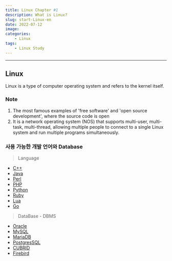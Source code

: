 ```yaml
---
title: Linux Chapter #1
description: What is Linux?
slug: start-Linux-en
date: 2022-07-12
image: 
categories:
    - Linux
tags:
    - Linux Study
---
```


---
## Linux

Linux is a type of computer operating system and refers to the kernel itself.

### Note 

1. The most famous examples of 'free software' and 'open source development', where the source code is open
2. It is a network operating system (NOS) that supports multi-user, multi-task, multi-thread, allowing multiple people to connect to a single Linux system and run multiple programs simultaneously.

### 사용 가능한 개발 언어와 Database 

> Language

* [C++](https://ko.wikipedia.org/wiki/C%2B%2B)
* [Java](https://ko.wikipedia.org/wiki/%EC%9E%90%EB%B0%94_(%ED%94%84%EB%A1%9C%EA%B7%B8%EB%9E%98%EB%B0%8D_%EC%96%B8%EC%96%B4))
* [Perl](https://en.wikipedia.org/wiki/Perl)
* [PHP](https://en.wikipedia.org/wiki/PHP)
* [Python](https://en.wikipedia.org/wiki/Python)
* [Ruby](https://www.ruby-lang.org/ko/about/)
* [Lua](https://www.lua.org/start.html)
* [Go](https://ko.wikipedia.org/wiki/Go_(%ED%94%84%EB%A1%9C%EA%B7%B8%EB%9E%98%EB%B0%8D_%EC%96%B8%EC%96%B4))

> DataBase - DBMS

* [Oracle](https://ko.wikipedia.org/wiki/%EC%98%A4%EB%9D%BC%ED%81%B4_%EB%8D%B0%EC%9D%B4%ED%84%B0%EB%B2%A0%EC%9D%B4%EC%8A%A4)
* [MySQL](https://ko.wikipedia.org/wiki/MySQL)
* [MariaDB](https://ko.wikipedia.org/wiki/MariaDB)
* [PostgresSQL](https://ko.wikipedia.org/wiki/PostgreSQL)
* [CUBRID](https://ko.wikipedia.org/wiki/CUBRID)
* [Firebird](https://ko.wikipedia.org/wiki/%ED%8C%8C%EC%9D%B4%EC%96%B4%EB%B2%84%EB%93%9C_(%EB%8D%B0%EC%9D%B4%ED%84%B0%EB%B2%A0%EC%9D%B4%EC%8A%A4))